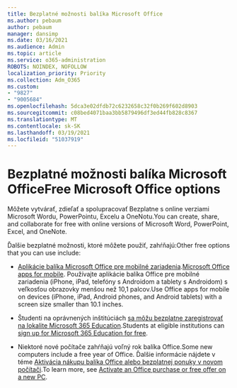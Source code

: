 ```yaml
---
title: Bezplatné možnosti balíka Microsoft Office
ms.author: pebaum
author: pebaum
manager: dansimp
ms.date: 03/16/2021
ms.audience: Admin
ms.topic: article
ms.service: o365-administration
ROBOTS: NOINDEX, NOFOLLOW
localization_priority: Priority
ms.collection: Adm_O365
ms.custom:
- "9827"
- "9005684"
ms.openlocfilehash: 5dca3e02dfdb72c6232658c32f0b269f602d8903
ms.sourcegitcommit: c08bed4071baa3bb5879496df3ed44fb828c8367
ms.translationtype: MT
ms.contentlocale: sk-SK
ms.lasthandoff: 03/19/2021
ms.locfileid: "51037919"
---
```

# <a name="free-microsoft-office-options"></a><span data-ttu-id="aa157-102">Bezplatné možnosti balíka Microsoft Office</span><span class="sxs-lookup"><span data-stu-id="aa157-102">Free Microsoft Office options</span></span>

<span data-ttu-id="aa157-103">Môžete vytvárať, zdieľať a spolupracovať Bezplatne s online verziami Microsoft Wordu, PowerPointu, Excelu a OneNotu.</span><span class="sxs-lookup"><span data-stu-id="aa157-103">You can create, share, and collaborate for free with online versions of Microsoft Word, PowerPoint, Excel, and OneNote.</span></span>

<span data-ttu-id="aa157-104">Ďalšie bezplatné možnosti, ktoré môžete použiť, zahŕňajú:</span><span class="sxs-lookup"><span data-stu-id="aa157-104">Other free options that you can use include:</span></span>

- <span data-ttu-id="aa157-105">[Aplikácie balíka Microsoft Office pre mobilné zariadenia](https://products.office.com/mobile/office?wt.mc_id=Cons_Office_Chatbot).</span><span class="sxs-lookup"><span data-stu-id="aa157-105">[Microsoft Office apps for mobile](https://products.office.com/mobile/office?wt.mc_id=Cons_Office_Chatbot).</span></span> <span data-ttu-id="aa157-106">Používajte aplikácie balíka Office pre mobilné zariadenia (iPhone, iPad, telefóny s Androidom a tablety s Androidom) s veľkosťou obrazovky menšou než 10,1 palcov.</span><span class="sxs-lookup"><span data-stu-id="aa157-106">Use Office apps for mobile on devices (iPhone, iPad, Android phones, and Android tablets) with a screen size smaller than 10.1 inches.</span></span>

- <span data-ttu-id="aa157-107">Študenti na oprávnených inštitúciách [sa môžu bezplatne zaregistrovať na lokalite Microsoft 365 Education](https://www.microsoft.com/education/products/office?wt.mc_id=Cons_Office_Chatbot).</span><span class="sxs-lookup"><span data-stu-id="aa157-107">Students at eligible institutions can [sign up for Microsoft 365 Education for free](https://www.microsoft.com/education/products/office?wt.mc_id=Cons_Office_Chatbot).</span></span>

- <span data-ttu-id="aa157-108">Niektoré nové počítače zahŕňajú voľný rok balíka Office.</span><span class="sxs-lookup"><span data-stu-id="aa157-108">Some new computers include a free year of Office.</span></span> <span data-ttu-id="aa157-109">Ďalšie informácie nájdete v téme [Aktivácia nákupu balíka Office alebo bezplatnej ponuky v novom počítači](https://support.office.com/article/89881633-0b26-4ca8-816b-93f347bd92c0?wt.mc_id=Cons_Office_Chatbot).</span><span class="sxs-lookup"><span data-stu-id="aa157-109">To learn more, see [Activate an Office purchase or free offer on a new PC](https://support.office.com/article/89881633-0b26-4ca8-816b-93f347bd92c0?wt.mc_id=Cons_Office_Chatbot).</span></span>